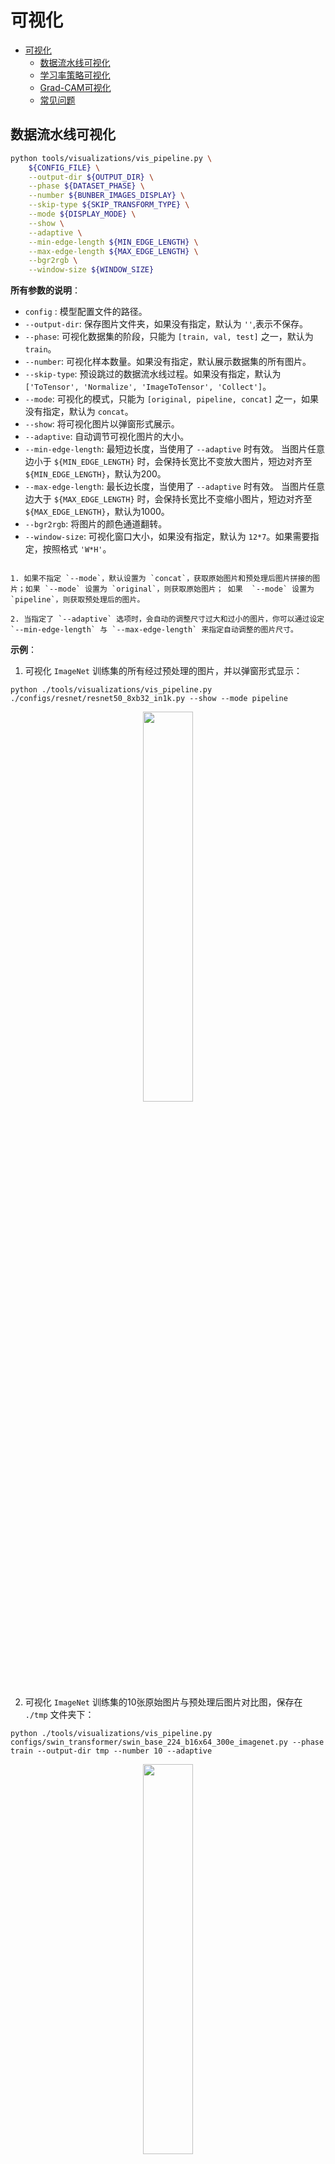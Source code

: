 # 可视化

<!-- TOC -->

- [可视化](#可视化)
  - [数据流水线可视化](#数据流水线可视化)
  - [学习率策略可视化](#学习率策略可视化)
  - [Grad-CAM可视化](#grad-cam可视化)
  - [常见问题](#常见问题)

<!-- TOC -->

## 数据流水线可视化

```bash
python tools/visualizations/vis_pipeline.py \
    ${CONFIG_FILE} \
    --output-dir ${OUTPUT_DIR} \
    --phase ${DATASET_PHASE} \
    --number ${BUNBER_IMAGES_DISPLAY} \
    --skip-type ${SKIP_TRANSFORM_TYPE} \
    --mode ${DISPLAY_MODE} \
    --show \
    --adaptive \
    --min-edge-length ${MIN_EDGE_LENGTH} \
    --max-edge-length ${MAX_EDGE_LENGTH} \
    --bgr2rgb \
    --window-size ${WINDOW_SIZE}
```

**所有参数的说明**：

- `config` : 模型配置文件的路径。
- `--output-dir`: 保存图片文件夹，如果没有指定，默认为 `''`,表示不保存。
- `--phase`: 可视化数据集的阶段，只能为 `[train, val, test]` 之一，默认为 `train`。
- `--number`: 可视化样本数量。如果没有指定，默认展示数据集的所有图片。
- `--skip-type`: 预设跳过的数据流水线过程。如果没有指定，默认为 `['ToTensor', 'Normalize', 'ImageToTensor', 'Collect']`。
- `--mode`: 可视化的模式，只能为 `[original, pipeline, concat]` 之一，如果没有指定，默认为 `concat`。
- `--show`: 将可视化图片以弹窗形式展示。
- `--adaptive`: 自动调节可视化图片的大小。
- `--min-edge-length`: 最短边长度，当使用了 `--adaptive` 时有效。 当图片任意边小于 `${MIN_EDGE_LENGTH}` 时，会保持长宽比不变放大图片，短边对齐至 `${MIN_EDGE_LENGTH}`，默认为200。
- `--max-edge-length`: 最长边长度，当使用了 `--adaptive` 时有效。 当图片任意边大于 `${MAX_EDGE_LENGTH}` 时，会保持长宽比不变缩小图片，短边对齐至 `${MAX_EDGE_LENGTH}`，默认为1000。
- `--bgr2rgb`: 将图片的颜色通道翻转。
- `--window-size`: 可视化窗口大小，如果没有指定，默认为 `12*7`。如果需要指定，按照格式 `'W*H'`。

```{note}

1. 如果不指定 `--mode`，默认设置为 `concat`，获取原始图片和预处理后图片拼接的图片；如果 `--mode` 设置为 `original`，则获取原始图片； 如果  `--mode` 设置为 `pipeline`，则获取预处理后的图片。

2. 当指定了 `--adaptive` 选项时，会自动的调整尺寸过大和过小的图片，你可以通过设定 `--min-edge-length` 与 `--max-edge-length` 来指定自动调整的图片尺寸。
```

**示例**：

1. 可视化 `ImageNet` 训练集的所有经过预处理的图片，并以弹窗形式显示：

```shell
python ./tools/visualizations/vis_pipeline.py ./configs/resnet/resnet50_8xb32_in1k.py --show --mode pipeline
```

<div align=center><img src="../_static/image/tools/visualization/pipeline-pipeline.jpg" style=" width: auto; height: 40%; "></div>

2. 可视化 `ImageNet` 训练集的10张原始图片与预处理后图片对比图，保存在 `./tmp` 文件夹下：

```shell
python ./tools/visualizations/vis_pipeline.py configs/swin_transformer/swin_base_224_b16x64_300e_imagenet.py --phase train --output-dir tmp --number 10 --adaptive
```

<div align=center><img src="../_static/image/tools/visualization/pipeline-concat.jpg" style=" width: auto; height: 40%; "></div>

3. 可视化 `CIFAR100` 验证集中的100张原始图片，显示并保存在 `./tmp` 文件夹下：

```shell
python ./tools/visualizations/vis_pipeline.py configs/resnet/resnet50_8xb16_cifar100.py --phase val --output-dir tmp --mode original --number 100 --show --adaptive --bgr2rgb
```

<div align=center><img src="../_static/image/tools/visualization/pipeline-original.jpg" style=" width: auto; height: 40%; "></div>

## 学习率策略可视化

```bash
python tools/visualizations/vis_lr.py \
    ${CONFIG_FILE} \
    --dataset-size ${Dataset_Size} \
    --ngpus ${NUM_GPUs}
    --save-path ${SAVE_PATH} \
    --title ${TITLE} \
    --style ${STYLE} \
    --window-size ${WINDOW_SIZE}
    --cfg-options
```

**所有参数的说明**：

- `config` : 模型配置文件的路径。
- `dataset-size` : 数据集的大小。如果指定，`build_dataset` 将被跳过并使用这个大小作为数据集大小，默认使用 `build_dataset` 所得数据集的大小。
- `ngpus` : 使用 GPU 的数量。
- `save-path` : 保存的可视化图片的路径，默认不保存。
- `title` : 可视化图片的标题，默认为配置文件名。
- `style` : 可视化图片的风格，默认为 `whitegrid`。
- `window-size`: 可视化窗口大小，如果没有指定，默认为 `12*7`。如果需要指定，按照格式 `'W*H'`。
- `cfg-options` : 对配置文件的修改，参考[教程 1：如何编写配置文件](https://mmclassification.readthedocs.io/zh_CN/latest/tutorials/config.html)。

```{note}

部分数据集在解析标注阶段比较耗时，可直接将 `dataset-size` 指定数据集的大小，以节约时间。

```

**示例**：

```bash
python tools/visualizations/vis_lr.py configs/resnet/resnet50_b16x8_cifar100.py
```

<div align=center><img src="../_static/image/tools/visualization/lr_schedule1.png" style=" width: auto; height: 40%; "></div>

当数据集为 ImageNet 时，通过直接指定数据集大小来节约时间，并保存图片：

```bash
python tools/visualizations/vis_lr.py configs/repvgg/repvgg-B3g4_4xb64-autoaug-lbs-mixup-coslr-200e_in1k.py --dataset-size 1281167 --ngpus 4 --save-path ./repvgg-B3g4_4xb64-lr.jpg
```

<div align=center><img src="../_static/image/tools/visualization/lr_schedule2.png" style=" width: auto; height: 40%; "></div>

## 类别激活图可视化

MMClassification 提供 `tools\visualizations\vis_cam.py` 工具来可视化类别激活图。请使用 `pip install grad-cam` 安装依赖库。工具基于 [pytorch-grad-cam](https://github.com/jacobgil/pytorch-grad-cam)。支持的方法有：

| Method   | What it does |
|----------|--------------|
| GradCAM  | Weight the 2D activations by the average gradient |
| GradCAM++  | Like GradCAM but uses second order gradients |
| XGradCAM  | Like GradCAM but scale the gradients by the normalized activations |
| EigenCAM  | Takes the first principle component of the 2D Activations (no class discrimination, but seems to give great results)|
| EigenGradCAM  | Like EigenCAM but with class discrimination: First principle component of Activations*Grad. Looks like GradCAM, but cleaner|
| LayerCAM  | Spatially weight the activations by positive gradients. Works better especially in lower layers |

```bash
python tools/visualizations/vis_cam.py \
    ${IMG-PATH} \
    ${CONFIG_FILE} \
    ${CHECKPOINT} \
    --target-layers ${TARGET-LAYERS} \
    [--preview-model] \
    [--method ${CAM-TYPE}] \
    [--target-category ${TARGET-CATEGORY}] \
    [--save-path ${SAVE_PATH}] \
    [--aug-smooth] \
    [--eigen-smooth] \
    [--device ${DEVICE}] \
    [--cfg-options ${CFG-OPTIONS}]
```

**所有参数的说明**：

- `img`：目标图片路径。
- `config`：模型配置文件的路径。
- `checkpoint`：权重路径。
- `--target-layers`：所查看的网络层名称，可输入一个或者多个网络层名称。
- `--preview-model`：是否查看模型所有网络层。
- `--method`：热力图可视化的算法名称，目前支持 `GradCAM`, `GradCAM++`, `XGradCAM`, `EigenCAM`, `EigenGradCAM`, `LayerCAM`(不区分大小写)，如果不设置，默认为 `GradCAM`。
- `--target-category`：查看的目标类别，如果不设置，使用模型检测出来的类别做为目标类别。
- `--save-path`：保存的可视化图片的路径，默认不保存。
- `--eigen-smooth`：是否使用主成分降低噪音，默认不开启。
- `--aug-smooth`：是否使用测试时增强，默认不开启。
- `--device`：使用的计算设备，如果不设置，默认为'cpu'。
- `--cfg-options`：对配置文件的修改，参考[教程 1：如何编写配置文件](https://mmclassification.readthedocs.io/zh_CN/latest/tutorials/config.html)。

```{note}
1. 不知道模型中有哪些层，可以在命令行中添加 '--preview-model' 查看所有网络层名称；
2. 'target-layers' 都是以 'model'开始；
3. `--eigen-smooth` 以及 `--aug-smooth` 可以获得更加平滑的效果图。
```

**示例（CNN）**：

`target-layers` 不能为 `bn` 或者 `relu`。可以为:

- `model.backbone.layer4`
- `model.backbone.layer4.1.conv`

1.使用不同算法可视化 `ResNet50` 的 `layer4`，默认 `target-category` 为模型结果类别。

```shell
python tools/visualizations/vis_cam.py demo/bird.JPEG configs/resnet/resnet50_8xb32_in1k.py \
    https://download.openmmlab.com/mmclassification/v0/resnet/resnet50_batch256_imagenet_20200708-cfb998bf.pth \
    --target-layers model.backbone.layer4.2 \
    --method GradCAM
    # GradCAM++, XGradCAM, EigenCAM, EigenGradCAM, LayerCAM
```

| Category  | Image | GradCAM  |  GradCAM++ |  EigenGradCAM |  LayerCAM  |
| --------- |-------|----------|------------|-------------- |------------|
| Bird | ![](../../demo/bird.JPEG) | ![](../_static/image/tools/visualization/cam_resnet50_bird_gradcam.jpg)   |  ![](../_static/image/tools/visualization/cam_resnet50_bird_gradcamplusplus.jpg)   |![](../_static/image/tools/visualization/cam_resnet50_bird_eigengradcam.jpg) |![](../_static/image/tools/visualization/cam_resnet50_bird_layercam.jpg)   |

2.同一张图不同类别的激活图效果图, 238 为 '', 281 为 ''。

```shell
python tools/visualizations/vis_cam.py demo/cat-dog.png configs/resnet/resnet50_8xb32_in1k.py \
    https://download.openmmlab.com/mmclassification/v0/resnet/resnet50_batch256_imagenet_20200708-cfb998bf.pth \
    --target-layers model.backbone.layer4.2 \
    --method GradCAM \
    --target-category 238
    # --target-category 281
```

| Category  | Image | GradCAM  |  GradCAM++ |  XGradCAM |  LayerCAM  |
| --------- |-------|----------|------------|-------------- |------------|
|   Dog     | ![原图](../../demo/cat-dog.png) | ![GradCAM](../_static/image/tools/visualization/cam_dog_gradcam.jpg)   |  ![](../_static/image/tools/visualization/cam_dog_gradcamplusplus.jpg)   |![](../_static/image/tools/visualization/cam_dog_xgradcam.jpg) |![](../_static/image/tools/visualization/cam_dog_layercam.jpg)   |
|   Cat     | ![原图](../../demo/cat-dog.png) | ![GradCAM](../_static/image/tools/visualization/cam_cat_gradcam.jpg)   |  ![](../_static/image/tools/visualization/cam_cat_gradcamplusplus.jpg)   |![](../_static/image/tools/visualization/cam_cat_xgradcam.jpg) |![](../_static/image/tools/visualization/cam_cat_layercam.jpg)   |

3.使用 `--eigen-smooth` 以及 `--aug-smooth` 获取更好的效果。

```shell
python tools/visualizations/vis_cam.py demo/bird.JPEG  \
    configs/mobilenet_v3/mobilenet-v3-large_8xb32_in1k.py \
    https://download.openmmlab.com/mmclassification/v0/mobilenet_v3/convert/mobilenet_v3_large-3ea3c186.pth \
    --target-layers model.backbone.layer16 \
    --method GradCAM \
    --eigen-smooth --aug-smooth
```

| Category  | Image | GradCAM  |  eigen-smooth |  aug-smooth |  eigen-smooth & aug-smooth  |
| --------- |-------|----------|------------|-------------- |------------|
| Bird | ![](../../demo/bird.JPEG) | ![](../_static/image/tools/visualization/cam_mobilenetv3_bird_gradcam.jpg)   |  ![](../_static/image/tools/visualization/cam_mobilenetv3_bird_gradcam_eigen.jpg)   |![](../_static/image/tools/visualization/cam_mobilenetv3_bird_gradcam_aug.jpg) |![](../_static/image/tools/visualization/cam_mobilenetv3_bird_gradcam_eigen_aug.jpg)   |

**示例（Transformer）**：

Transformer 类的网络，目前只支持 `SwinTransformer` 和 `VisionTransformer`，`target-layers` 需要设置为 `layer norm`,如：

- `model.backbone.norm3`
- `model.backbone.layers.11.ln1`

1.对 `Swin Transformer` 进行 CAM 可视化：

```shell
python tools/visualizations/vis_cam.py demo/bird.JPEG  \
    configs/swin_transformer/swin-tiny_16xb64_in1k.py \
    https://download.openmmlab.com/mmclassification/v0/swin-transformer/swin_tiny_224_b16x64_300e_imagenet_20210616_090925-66df6be6.pth \
    --target-layers model.backbone.norm3
```

2.对 `Vision Transformer(ViT)` 进行 CAM 可视化：

```shell
python tools/visualizations/vis_cam.py demo/bird.JPEG  \
    configs/vision_transformer/vit-base-p16_ft-64xb64_in1k-384.py \
    https://download.openmmlab.com/mmclassification/v0/vit/finetune/vit-base-p16_in21k-pre-3rdparty_ft-64xb64_in1k-384_20210928-98e8652b.pth \
    --target-layers model.backbone.layers.11.ln1
```

3.对 `T2T-ViT` 进行 CAM 可视化：

```shell
python tools/visualizations/vis_cam.py demo/bird.JPEG  \
    configs/t2t_vit/t2t-vit-t-14_8xb64_in1k.py \
    https://download.openmmlab.com/mmclassification/v0/t2t-vit/t2t-vit-t-14_3rdparty_8xb64_in1k_20210928-b7c09b62.pth \
    --target-layers model.backbone.encoder.13.ln1
```

| Image | ResNet50  |  ViT |  Swin |  T2T-Vit  |
|-------|----------|------------|-------------- |------------|
| ![](../../demo/bird.JPEG) | ![](../_static/image/tools/visualization/cam_resnet50_bird_gradcam.jpg)   |  ![](../_static/image/tools/visualization/cam_vit_bird_gradcam.jpg)   |![](../_static/image/tools/visualization/cam_swin_bird_gradcam.jpg) |![](../_static/image/tools/visualization/cam_t2tvit_bird_gradcam.jpg)   |

## 常见问题

- 无
